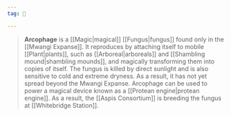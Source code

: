 ```yaml
---
tag: 👹

---
```

> **Arcophage** is a [[Magic|magical]] [[Fungus|fungus]] found only in the [[Mwangi Expanse]]. It reproduces by attaching itself to mobile [[Plant|plants]], such as [[Arboreal|arboreals]] and [[Shambling mound|shambling mounds]], and magically transforming them into copies of itself.
> The fungus is killed by direct sunlight and is also sensitive to cold and extreme dryness. As a result, it has not yet spread beyond the Mwangi Expanse.
> Arcophage can be used to power a magical device known as a [[Protean engine|protean engine]]. As a result, the [[Aspis Consortium]] is breeding the fungus at [[Whitebridge Station]].








